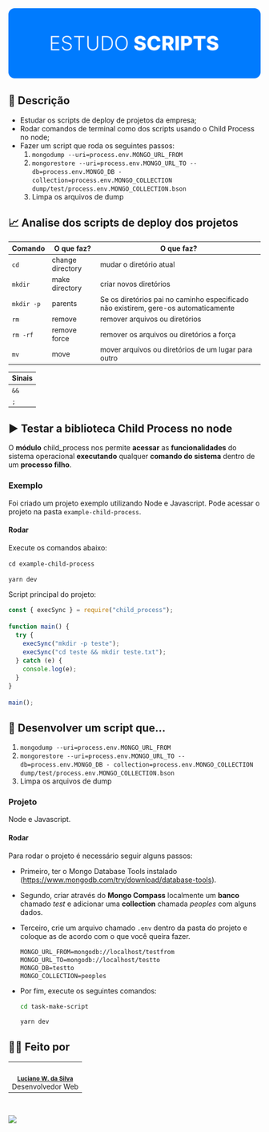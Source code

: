 <div align="center">
  <img src=".github/cover.svg" >
</div>

## 📝 **Descrição**

- Estudar os scripts de deploy de projetos da empresa;
- Rodar comandos de terminal como dos scripts usando o Child Process no node;
- Fazer um script que roda os seguintes passos:
  1. `mongodump --uri=process.env.MONGO_URL_FROM`
  2. `mongorestore --uri=process.env.MONGO_URL_TO --db=process.env.MONGO_DB - collection=process.env.MONGO_COLLECTION dump/test/process.env.MONGO_COLLECTION.bson`
  3. Limpa os arquivos de dump

## 📈 **Analise dos scripts de deploy dos projetos**

| Comando    | O que faz?       | O que faz?                                                                          |
| ---------- | ---------------- | ----------------------------------------------------------------------------------- |
| `cd`       | change directory | mudar o diretório atual                                                             |
| `mkdir`    | make directory   | criar novos diretórios                                                              |
| `mkdir -p` | parents          | Se os diretórios pai no caminho especificado não existirem, gere-os automaticamente |
| `rm`       | remove           | remover arquivos ou diretórios                                                      |
| `rm -rf`   | remove force     | remover os arquivos ou diretórios a força                                           |
| `mv`       | move             | mover arquivos ou diretórios de um lugar para outro                                 |

| Sinais |
| ------ |
| `&&`   |
| `;`    |

## ▶️ **Testar a biblioteca Child Process no node**

O **módulo** child_process nos permite **acessar** as **funcionalidades** do sistema operacional **executando** qualquer **comando do sistema** dentro de um **processo filho**.

### **Exemplo**

Foi criado um projeto exemplo utilizando Node e Javascript. Pode acessar o projeto na pasta `example-child-process`.

#### **Rodar**

Execute os comandos abaixo:

`cd example-child-process`

`yarn dev`

Script principal do projeto:

```js
const { execSync } = require("child_process");

function main() {
  try {
    execSync("mkdir -p teste");
    execSync("cd teste && mkdir teste.txt");
  } catch (e) {
    console.log(e);
  }
}

main();
```

## 🤔 Desenvolver um script que...

1. `mongodump --uri=process.env.MONGO_URL_FROM`
2. `mongorestore --uri=process.env.MONGO_URL_TO --db=process.env.MONGO_DB - collection=process.env.MONGO_COLLECTION dump/test/process.env.MONGO_COLLECTION.bson`
3. Limpa os arquivos de dump

### **Projeto**

Node e Javascript.

#### **Rodar**

Para rodar o projeto é necessário seguir alguns passos:

- Primeiro, ter o Mongo Database Tools instalado (https://www.mongodb.com/try/download/database-tools).
- Segundo, criar através do **Mongo Compass** localmente um **banco** chamado _test_ e adicionar uma **collection** chamada _peoples_ com alguns dados.
- Terceiro, crie um arquivo chamado `.env` dentro da pasta do projeto e coloque as de acordo com o que você queira fazer.

  ```
  MONGO_URL_FROM=mongodb://localhost/testfrom
  MONGO_URL_TO=mongodb://localhost/testto
  MONGO_DB=testto
  MONGO_COLLECTION=peoples
  ```

- Por fim, execute os seguintes comandos:

  ```bash
  cd task-make-script
  ```

  ```bash
  yarn dev
  ```

## 👨‍💻 Feito por

<table>
  <tr>
    <td align="center"><img style="border-radius: 50%;" src="https://avatars3.githubusercontent.com/u/36344130?s=460&u=8f38afb60832d4576570ab1672894ac935e65db6&v=4" width="100px;" alt=""/><br /><sub><b><a href="https://linkedin.com/in/lucianoweslen11" title="Luciano">Luciano W. da Silva</a></b></sub><br/>Desenvolvedor Web</td>
  </tr>
</table>

<br/>

![](https://img.shields.io/badge/Nunca%20esque%C3%A7a%20de-aproveitar%20todos%20os%20momentos-informational?style=for-the-badge&logo=quote&logoColor=white&color=f4a261)
